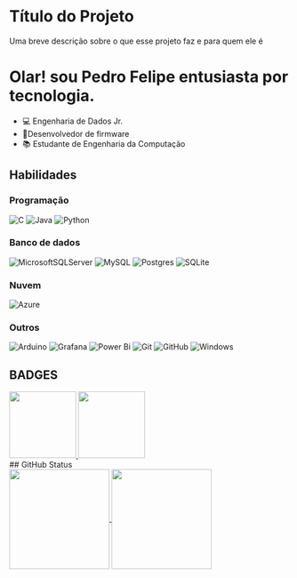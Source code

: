 
# Título do Projeto

Uma breve descrição sobre o que esse projeto faz e para quem ele é

# Olar! sou Pedro Felipe entusiasta por tecnologia.

- 💻 Engenharia de Dados Jr.
- 🪫Desenvolvedor de firmware
- 📚 Estudante de Engenharia da Computação
## Habilidades
### Programação
![C](https://img.shields.io/badge/c-%2300599C.svg?style=for-the-badge&logo=c&logoColor=white)
![Java](https://img.shields.io/badge/java-%23ED8B00.svg?style=for-the-badge&logo=openjdk&logoColor=white)
![Python](https://img.shields.io/badge/python-3670A0?style=for-the-badge&logo=python&logoColor=ffdd54)

### Banco de dados
![MicrosoftSQLServer](https://img.shields.io/badge/Microsoft%20SQL%20Server-CC2927?style=for-the-badge&logo=microsoft%20sql%20server&logoColor=white)
![MySQL](https://img.shields.io/badge/mysql-4479A1.svg?style=for-the-badge&logo=mysql&logoColor=white)
![Postgres](https://img.shields.io/badge/postgres-%23316192.svg?style=for-the-badge&logo=postgresql&logoColor=white)
![SQLite](https://img.shields.io/badge/sqlite-%2307405e.svg?style=for-the-badge&logo=sqlite&logoColor=white)

### Nuvem
![Azure](https://img.shields.io/badge/azure-%230072C6.svg?style=for-the-badge&logo=microsoftazure&logoColor=white)

### Outros
![Arduino](https://img.shields.io/badge/-Arduino-00979D?style=for-the-badge&logo=Arduino&logoColor=white)
![Grafana](https://img.shields.io/badge/grafana-%23F46800.svg?style=for-the-badge&logo=grafana&logoColor=white)
![Power Bi](https://img.shields.io/badge/power_bi-F2C811?style=for-the-badge&logo=powerbi&logoColor=black)
![Git](https://img.shields.io/badge/git-%23F05033.svg?style=for-the-badge&logo=git&logoColor=white)
![GitHub](https://img.shields.io/badge/github-%23121011.svg?style=for-the-badge&logo=github&logoColor=white)
![Windows](https://img.shields.io/badge/Windows-0078D6?style=for-the-badge&logo=windows&logoColor=white)

## BADGES
<div aling="center">
    
  <a href="https://www.credly.com/earner/earned/badge/60f86007-a52f-4e05-a41c-5835cea35df2">
    <img src = "https://images.credly.com/size/340x340/images/70eb1e3f-d4de-4377-a062-b20fb29594ea/azure-data-fundamentals-600x600.png" height="120" width="120">
  </a>
  <a href="https://www.credly.com/badges/88c6e35c-a0ab-47d5-9729-a41ed4ad24a9/public_url">
    <img src = "https://images.credly.com/size/340x340/images/70eb1e3f-d4de-4377-a062-b20fb29594ea/azure-data-fundamentals-600x600.png" height="120" width="120">
  </a>
  
</div>
## GitHub Status
<div aling="center">
  <a href="https://github.com/PedroFelipe-G-Arruda">
    <img height="180em" align="center" src="https://github-readme-stats.vercel.app/api?username=PedroFelipe-G-Arruda&hide_title=true&show_icons=true&theme=radical" />
    <img height="180em" align="center" src="https://github-readme-stats.anuraghazra1.vercel.app/api/top-langs/?username=PedroFelipe-G-Arruda&layout=compact&theme=radical" />
  </a>
</div>
